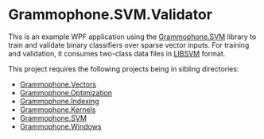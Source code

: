 # Grammophone.SVM.Validator
This is an example WPF application using the [Grammophone.SVM](https://github.com/grammophone/Grammophone.SVM) library to train and validate binary classifiers over sparse vector inputs. For training and validation, it consumes two-class data files in [LIBSVM](https://github.com/cjlin1/libsvm) format.

This project requires the following projects being in sibling directories:
* [Grammophone.Vectors](https://github.com/grammophone/Grammophone.Vectors)
* [Grammophone.Optimization](https://github.com/grammophone/Grammophone.Optimization)
* [Grammophone.Indexing](https://github.com/grammophone/Grammophone.Indexing)
* [Grammophone.Kernels](https://github.com/grammophone/Grammophone.Kernels)
* [Grammophone.SVM](https://github.com/grammophone/Grammophone.SVM)
* [Grammophone.Windows](https://github.com/grammophone/Grammophone.Windows)
